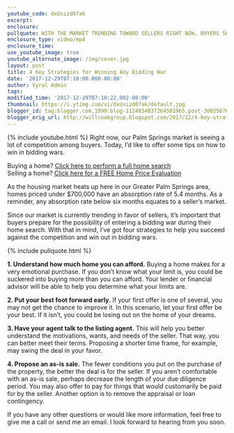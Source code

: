 ```yaml
---
youtube_code: dxUxizd07ak
excerpt:
enclosure:
pullquote: WITH THE MARKET TRENDING TOWARD SELLERS RIGHT NOW, BUYERS SHOULD BE PREPARED TO FACE BIDDING WARS DURING THEIR HOME SEARCH.
enclosure_type: video/mp4
enclosure_time:
use_youtube_image: true
youtube_alternate_image: /img/cover.jpg
layout: post
title: 4 Key Strategies for Winning Any Bidding War
date: '2017-12-29T07:10:00.000-08:00'
author: Vyral Admin
tags:
modified_time: '2017-12-29T07:10:22.002-08:00'
thumbnail: https://i.ytimg.com/vi/dxUxizd07ak/default.jpg
blogger_id: tag:blogger.com,1999:blog-1124834037264581965.post-30025676668970075
blogger_orig_url: http://willcookgroup.blogspot.com/2017/12/4-key-strategies-for-winning-any.html
---
```

{% include youtube.html %}
Right now, our Palm Springs market is seeing a lot of competition among buyers. Today, I’d like to offer some tips on how to win in bidding wars.

<div class="post-cta">
Buying a home? <a href="http://will.palmspringsarea.properties/index.php?types[]=1&types[]=2&areas[]=city%3APalm+Springs&fbts=3108061&beds=0&baths=0&min=0&max=30000000&map=0&options[]=new&sortby=listings.listingdate+DESC&quick=1&ppc=VyralVideoBlog_Buyers&addht=VyralVideoBlog_Buyers#rslt" target="_blank">Click here to perform a full home search</a><br>
Selling a home? <a href="http://www.topproducer.com/pages/index.html?pageid=a237f3ff-79a3-40c9-96d2-a3ad8cda13ac" target="_blank">Click here for a FREE Home Price Evaluation</a>
</div>

As the housing market heats up here in our Greater Palm Springs area, homes priced under $700,000 have an absorption rate of 5.4 months. As a reminder, any absorption rate below six months equates to a seller’s market.

Since our market is currently trending in favor of sellers, it’s important that buyers prepare for the possibility of entering a bidding war during their home search. With that in mind, I’ve got four strategies to help you succeed against the competition and win out in bidding wars.

{% include pullquote.html %}

**1. Understand how much home you can afford.** Buying a home makes for a very emotional purchase. If you don’t know what your limit is, you could be suckered into buying more than you can afford. Your lender or financial advisor will be able to help you determine what your limits are.

**2. Put your best foot forward early.** If your first offer is one of several, you may not get the chance to improve it. In this scenario, let your first offer be your best. If it isn’t, you could be losing out on the home of your dreams.

**3. Have your agent talk to the listing agent.** This will help you better understand the motivations, wants, and needs of the seller. That way, you can better meet their terms. Proposing a shorter time frame, for example, may swing the deal in your favor.

**4. Propose an as-is sale.** The fewer conditions you put on the purchase of the property, the better the deal is for the seller. If you aren’t comfortable with an as-is sale, perhaps decrease the length of your due diligence period. You may also offer to pay for things that would customarily be paid for by the seller. Another option is to remove the appraisal or loan contingency.

If you have any other questions or would like more information, feel free to give me a call or send me an email. I look forward to hearing from you soon.
